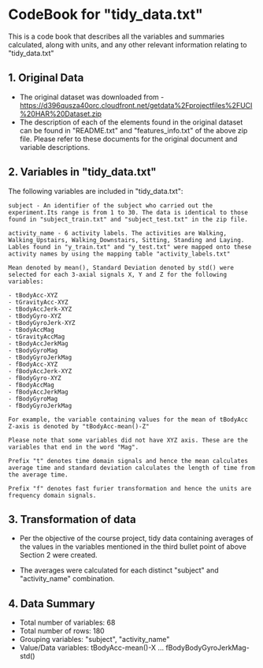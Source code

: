 
# CodeBook for "tidy_data.txt"

This is a code book that describes all the variables and summaries calculated, along with units, and any other relevant information relating to "tidy_data.txt"

## 1. Original Data

* The original dataset was downloaded from - https://d396qusza40orc.cloudfront.net/getdata%2Fprojectfiles%2FUCI%20HAR%20Dataset.zip
* The description of each of the elements found in the original dataset can be found in "README.txt" and "features_info.txt" of the above zip file. Please refer to these documents for the original document and variable descriptions.

## 2. Variables in "tidy_data.txt"

The following variables are included in "tidy_data.txt":

```{r}
subject - An identifier of the subject who carried out the experiment.Its range is from 1 to 30. The data is identical to those found in "subject_train.txt" and "subject_test.txt" in the zip file.
```

```{r}
activity_name - 6 activity labels. The activities are Walking, Walking_Upstairs, Walking_Downstairs, Sitting, Standing and Laying. Lables found in "y_train.txt" and "y_test.txt" were mapped onto these activity names by using the mapping table "activity_labels.txt"
```

```{r}
Mean denoted by mean(), Standard Deviation denoted by std() were selected for each 3-axial signals X, Y and Z for the following variables:

- tBodyAcc-XYZ
- tGravityAcc-XYZ
- tBodyAccJerk-XYZ
- tBodyGyro-XYZ
- tBodyGyroJerk-XYZ
- tBodyAccMag
- tGravityAccMag
- tBodyAccJerkMag
- tBodyGyroMag
- tBodyGyroJerkMag
- fBodyAcc-XYZ
- fBodyAccJerk-XYZ
- fBodyGyro-XYZ
- fBodyAccMag
- fBodyAccJerkMag
- fBodyGyroMag
- fBodyGyroJerkMag

For example, the variable containing values for the mean of tBodyAcc Z-axis is denoted by "tBodyAcc-mean()-Z"

Please note that some variables did not have XYZ axis. These are the variables that end in the word "Mag".

Prefix "t" denotes time domain signals and hence the mean calculates average time and standard deviation calculates the length of time from the average time.

Prefix "f" denotes fast furier transformation and hence the units are frequency domain signals.

```

## 3. Transformation of data

* Per the objective of the course project, tidy data containing averages of the values in the variables mentioned in the third bullet point of above Section 2 were created.

* The averages were calculated for each distinct "subject" and "activity_name" combination.

## 4. Data Summary

* Total number of variables: 68
* Total number of rows: 180
* Grouping variables: "subject", "activity_name"
* Value/Data variables: tBodyAcc-mean()-X ... fBodyBodyGyroJerkMag-std()